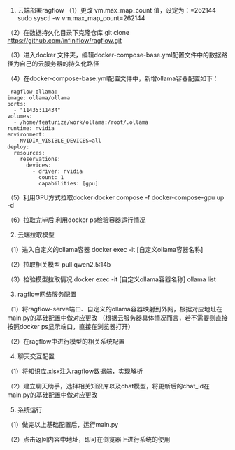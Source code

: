 1. 云端部署ragflow
（1）更改 vm.max_map_count 值，设定为：=262144
      sudo sysctl -w vm.max_map_count=262144

（2）在数据持久化目录下克隆仓库
     git clone https://github.com/infiniflow/ragflow.git

（3）进入docker 文件夹，编辑docker-compose-base.yml配置文件中的数据路径为自己的云服务器的持久化路径

（4）在docker-compose-base.yml配置文件中，新增ollama容器配置如下：

     ragflow-ollama:
    image: ollama/ollama
    ports:
      - "11435:11434"
    volumes:
      - /home/featurize/work/ollama:/root/.ollama
    runtime: nvidia
    environment:
      - NVIDIA_VISIBLE_DEVICES=all
    deploy:
      resources:
        reservations:
          devices:
            - driver: nvidia
              count: 1
              capabilities: [gpu]

（5）利用GPU方式拉取docker
      docker compose -f docker-compose-gpu up -d

（6）拉取完毕后 利用docker ps检验容器运行情况

2. 云端拉取模型

（1）进入自定义的ollama容器
   docker exec -it [自定义ollama容器名称]

（2）拉取相关模型
   pull qwen2.5:14b

（3）检验模型拉取情况
  docker exec -it [自定义ollama容器名称] ollama list

3. ragflow网络服务配置

（1）将ragflow-serve端口、自定义的ollama容器映射到外网，根据对应地址在main.py的基础配置中做对应更改
   （根据云服务器具体情况而言，若不需要则直接按照docker ps显示端口，直接在浏览器打开）

（2）在ragflow中进行模型的相关系统配置

4. 聊天交互配置

（1）将知识库.xlsx注入ragflow数据端，实现解析

（2）建立聊天助手，选择相关知识库以及chat模型，将更新后的chat_id在main.py的基础配置中做对应更改

5. 系统运行

（1）做完以上基础配置后，运行main.py

（2）点击返回内容中地址，即可在浏览器上进行系统的使用



    
